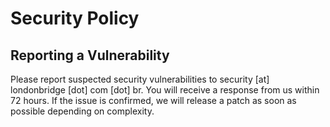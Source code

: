 # Security Policy

## Reporting a Vulnerability

Please report suspected security vulnerabilities to security [at] londonbridge [dot] com [dot] br. You will receive a response from us within 72 hours. If the issue is confirmed, we will release a patch as soon as possible depending on complexity.
